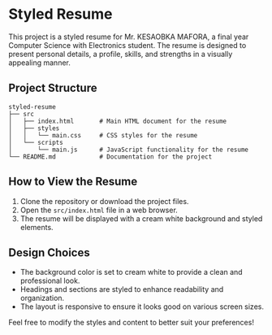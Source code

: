 # Styled Resume

This project is a styled resume for Mr. KESAOBKA MAFORA, a final year Computer Science with Electronics student. The resume is designed to present personal details, a profile, skills, and strengths in a visually appealing manner.

## Project Structure

```
styled-resume
├── src
│   ├── index.html       # Main HTML document for the resume
│   ├── styles
│   │   └── main.css     # CSS styles for the resume
│   └── scripts
│       └── main.js      # JavaScript functionality for the resume
└── README.md            # Documentation for the project
```

## How to View the Resume

1. Clone the repository or download the project files.
2. Open the `src/index.html` file in a web browser.
3. The resume will be displayed with a cream white background and styled elements.

## Design Choices

- The background color is set to cream white to provide a clean and professional look.
- Headings and sections are styled to enhance readability and organization.
- The layout is responsive to ensure it looks good on various screen sizes.

Feel free to modify the styles and content to better suit your preferences!
